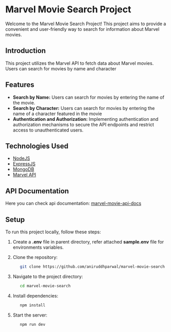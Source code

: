 # Marvel Movie Search Project

Welcome to the Marvel Movie Search Project! This project aims to provide a convenient and user-friendly way to search for information about Marvel movies.

## Introduction

This project utilizes the Marvel API to fetch data about Marvel movies. Users can search for movies by name and character

## Features

- **Search by Name:** Users can search for movies by entering the name of the movie.
- **Search by Character:** Users can search for movies by entering the name of a character featured in the movie
- **Authentication and Authorization:** Implementing authentication and authorization mechanisms to secure the API endpoints and restrict access to unauthenticated users.

## Technologies Used

- [NodeJS](https://nodejs.org/)
- [ExpressJS](https://expressjs.com/)
- [MongoDB](https://www.mongodb.com/)
- [Marvel API](https://developer.marvel.com/)

## API Documentation

Here you can check api documentation: [marvel-movie-api-docs](https://documenter.getpostman.com/view/11206877/2s9Yyy9e3F)

## Setup

To run this project locally, follow these steps:

1. Create a **.env** file in parent directory, refer attached **sample.env** file for environments variables.

2. Clone the repository:

   ```bash
      git clone https://github.com/aniruddhparwal/marvel-movie-search
   ```

3. Navigate to the project directory:

   ```bash
      cd marvel-movie-search
   ```

4. Install dependencies:
   ```bash
      npm install
   ```
5. Start the server:
   ```bash
      npm run dev
   ```
